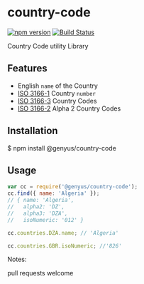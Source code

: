 # country-code

[![npm version](https://badge.fury.io/js/%40genyus%2Fcountry-code.svg)](https://badge.fury.io/js/%40genyus%2Fcountry-code)
[![Build Status](https://travis-ci.org/lwhiteley/cc.svg?branch=master)](https://travis-ci.org/lwhiteley/cc)

Country Code utility Library

## Features

- English `name` of the Country
- [ISO 3166-1](https://en.wikipedia.org/wiki/ISO_3166-1_numeric) Country `number`
- [ISO 3166-3](https://en.wikipedia.org/wiki/ISO_3166-1_alpha-3) Country Codes
- [ISO 3166-2](https://en.wikipedia.org/wiki/ISO_3166-2) Alpha 2 Country Codes

## Installation

\$ npm install @genyus/country-code

## Usage

```javascript
var cc = require('@genyus/country-code');
cc.find({ name: 'Algeria' });
// { name: 'Algeria',
//   alpha2: 'DZ',
//   alpha3: 'DZA',
//   isoNumeric: '012' }

cc.countries.DZA.name; // 'Algeria'

cc.countries.GBR.isoNumeric; //'826'
```

Notes:

pull requests welcome

